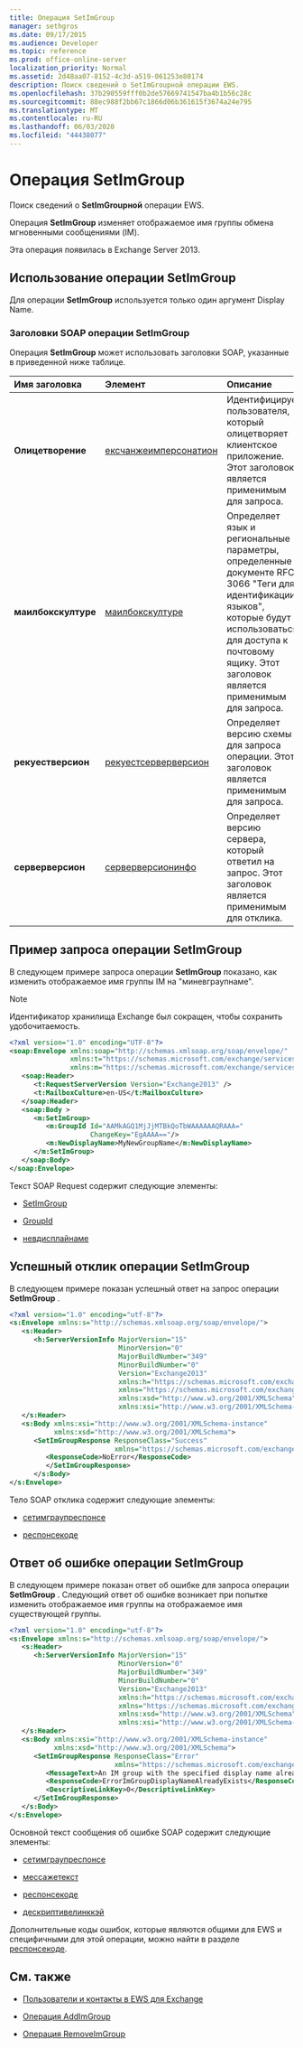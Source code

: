 ```yaml
---
title: Операция SetImGroup
manager: sethgros
ms.date: 09/17/2015
ms.audience: Developer
ms.topic: reference
ms.prod: office-online-server
localization_priority: Normal
ms.assetid: 2d48aa07-8152-4c3d-a519-061253e80174
description: Поиск сведений о SetImGroupной операции EWS.
ms.openlocfilehash: 37b290559fff0b2de57669741547ba4b1b56c28c
ms.sourcegitcommit: 88ec988f2bb67c1866d06b361615f3674a24e795
ms.translationtype: MT
ms.contentlocale: ru-RU
ms.lasthandoff: 06/03/2020
ms.locfileid: "44438077"
---
```

# <a name="setimgroup-operation"></a>Операция SetImGroup

Поиск сведений о **SetImGroupной** операции EWS. 
  
Операция **SetImGroup** изменяет отображаемое имя группы обмена мгновенными сообщениями (IM). 
  
Эта операция появилась в Exchange Server 2013.
  
## <a name="using-the-setimgroup-operation"></a>Использование операции SetImGroup

Для операции **SetImGroup** используется только один аргумент Display Name. 
  
### <a name="setimgroup-operation-soap-headers"></a>Заголовки SOAP операции SetImGroup

Операция **SetImGroup** может использовать заголовки SOAP, указанные в приведенной ниже таблице. 
  
|**Имя заголовка**|**Элемент**|**Описание**|
|:-----|:-----|:-----|
|**Олицетворение** <br/> |[ексчанжеимперсонатион](exchangeimpersonation.md) <br/> |Идентифицирует пользователя, который олицетворяет клиентское приложение. Этот заголовок является применимым для запроса.  <br/> |
|**маилбокскултуре** <br/> |[маилбокскултуре](mailboxculture.md) <br/> |Определяет язык и региональные параметры, определенные в документе RFC 3066 "Теги для идентификации языков", которые будут использоваться для доступа к почтовому ящику. Этот заголовок является применимым для запроса.  <br/> |
|**рекуестверсион** <br/> |[рекуестсерверверсион](requestserverversion.md) <br/> |Определяет версию схемы для запроса операции. Этот заголовок является применимым для запроса.  <br/> |
|**серверверсион** <br/> |[серверверсионинфо](serverversioninfo.md) <br/> |Определяет версию сервера, который ответил на запрос. Этот заголовок является применимым для отклика.  <br/> |
   
## <a name="setimgroup-operation-request-example"></a>Пример запроса операции SetImGroup

В следующем примере запроса операции **SetImGroup** показано, как изменить отображаемое имя группы IM на "миневграупнаме". 
  
> [!NOTE]
> Идентификатор хранилища Exchange был сокращен, чтобы сохранить удобочитаемость. 
  
```XML
<?xml version="1.0" encoding="UTF-8"?>
<soap:Envelope xmlns:soap="http://schemas.xmlsoap.org/soap/envelope/"
               xmlns:t="https://schemas.microsoft.com/exchange/services/2006/types"
               xmlns:m="https://schemas.microsoft.com/exchange/services/2006/messages">
   <soap:Header>
      <t:RequestServerVersion Version="Exchange2013" />
      <t:MailboxCulture>en-US</t:MailboxCulture>
   </soap:Header>
   <soap:Body >
      <m:SetImGroup>
         <m:GroupId Id="AAMkAGQ1MjJjMTBkQoTbWAAAAAAQRAAA="
                    ChangeKey="EgAAAA=="/>
         <m:NewDisplayName>MyNewGroupName</m:NewDisplayName>
      </m:SetImGroup>
   </soap:Body>
</soap:Envelope>
```

Текст SOAP Request содержит следующие элементы:
  
- [SetImGroup](setimgroup.md)
    
- [GroupId](groupid.md)
    
- [невдисплайнаме](newdisplayname.md)
    
## <a name="successful-setimgroup-operation-response"></a>Успешный отклик операции SetImGroup

В следующем примере показан успешный ответ на запрос операции **SetImGroup** . 
  
```XML
<?xml version="1.0" encoding="utf-8"?>
<s:Envelope xmlns:s="http://schemas.xmlsoap.org/soap/envelope/">
   <s:Header>
      <h:ServerVersionInfo MajorVersion="15" 
                           MinorVersion="0" 
                           MajorBuildNumber="349" 
                           MinorBuildNumber="0" 
                           Version="Exchange2013" 
                           xmlns:h="https://schemas.microsoft.com/exchange/services/2006/types"
                           xmlns="https://schemas.microsoft.com/exchange/services/2006/types" 
                           xmlns:xsd="http://www.w3.org/2001/XMLSchema" 
                           xmlns:xsi="http://www.w3.org/2001/XMLSchema-instance"/>
   </s:Header>
   <s:Body xmlns:xsi="http://www.w3.org/2001/XMLSchema-instance" 
           xmlns:xsd="http://www.w3.org/2001/XMLSchema">
      <SetImGroupResponse ResponseClass="Success" 
                          xmlns="https://schemas.microsoft.com/exchange/services/2006/messages">
         <ResponseCode>NoError</ResponseCode>
         </SetImGroupResponse>
      </s:Body>
</s:Envelope>
```

Тело SOAP отклика содержит следующие элементы:
  
- [сетимграупреспонсе](setimgroupresponse.md)
    
- [респонсекоде](responsecode.md)
    
## <a name="setimgroup-operation-error-response"></a>Ответ об ошибке операции SetImGroup

В следующем примере показан ответ об ошибке для запроса операции **SetImGroup** . Следующий ответ об ошибке возникает при попытке изменить отображаемое имя группы на отображаемое имя существующей группы. 
  
```XML
<?xml version="1.0" encoding="utf-8"?>
<s:Envelope xmlns:s="http://schemas.xmlsoap.org/soap/envelope/">
   <s:Header>
      <h:ServerVersionInfo MajorVersion="15"
                           MinorVersion="0"
                           MajorBuildNumber="349"
                           MinorBuildNumber="0"
                           Version="Exchange2013"
                           xmlns:h="https://schemas.microsoft.com/exchange/services/2006/types"
                           xmlns="https://schemas.microsoft.com/exchange/services/2006/types"
                           xmlns:xsd="http://www.w3.org/2001/XMLSchema"
                           xmlns:xsi="http://www.w3.org/2001/XMLSchema-instance"/>
   </s:Header>
   <s:Body xmlns:xsi="http://www.w3.org/2001/XMLSchema-instance"
           xmlns:xsd="http://www.w3.org/2001/XMLSchema">
      <SetImGroupResponse ResponseClass="Error" 
                          xmlns="https://schemas.microsoft.com/exchange/services/2006/messages">
         <MessageText>An IM group with the specified display name already exists.</MessageText>
         <ResponseCode>ErrorImGroupDisplayNameAlreadyExists</ResponseCode>
         <DescriptiveLinkKey>0</DescriptiveLinkKey>
      </SetImGroupResponse>
   </s:Body>
</s:Envelope>
```

Основной текст сообщения об ошибке SOAP содержит следующие элементы:
  
- [сетимграупреспонсе](setimgroupresponse.md)
    
- [мессажетекст](messagetext.md)
    
- [респонсекоде](responsecode.md)
    
- [дескриптивелинккэй](descriptivelinkkey.md)
    
Дополнительные коды ошибок, которые являются общими для EWS и специфичными для этой операции, можно найти в разделе [респонсекоде](responsecode.md).
  
## <a name="see-also"></a>См. также

- [Пользователи и контакты в EWS для Exchange](https://msdn.microsoft.com/library/043c33be-a0d1-4bad-a840-85715eda4813%28Office.15%29.aspx)
    
- [Операция AddImGroup](addimgroup-operation.md)
    
- [Операция RemoveImGroup](removeimgroup-operation.md)
    

